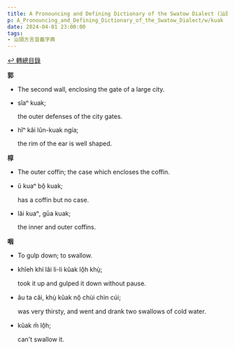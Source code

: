 ```yaml
---
title: A Pronouncing and Defining Dictionary of the Swatow Dialect (汕頭方言音義字典) / kuak
p: A_Pronouncing_and_Defining_Dictionary_of_the_Swatow_Dialect/w/kuak
date: 2024-04-01 23:00:00
tags: 
- 汕頭方言音義字典
---
```


[↩️ 轉總目錄](/A_Pronouncing_and_Defining_Dictionary_of_the_Swatow_Dialect)


**郭**
- The second wall, enclosing the gate of a large city.

- sîaⁿ kuak;

  the outer defenses of the city gates.

- hĭⁿ kâi lûn-kuak ngía;

  the rim of the ear is well shaped.

**椁**
- The outer coffin; the case which encloses the coffin.

- ŭ kuaⁿ bô̤ kuak;

  has a coffin but no case.

- lăi kuaⁿ, gūa kuak;

  the inner and outer coffins.

**咽**
- To gulp down; to swallow.

- khîeh khí lâi li-li kûak lô̤h khṳ̀;

  took it up and gulped it down without pause.

- âu ta căi, khṳ̀ kûak nŏ̤ chùi chìn cúi;

  was very thirsty, and went and drank two swallows of cold water.

- kûak m̄ lô̤h;

  can't swallow it.